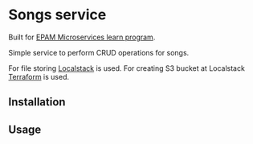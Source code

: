 # Songs service
Built for [EPAM Microservices learn program](https://learn.epam.com/myLearning/program?groupGuid=15826ffb-49c9-4ad6-8518-4c0438d17fb8&tab=panels).

Simple service to perform CRUD operations for songs.

For file storing [Localstack](https://github.com/localstack/localstack) is used. For creating S3 bucket at Localstack [Terraform](https://learn.hashicorp.com/terraform) is used.



## Installation



## Usage
